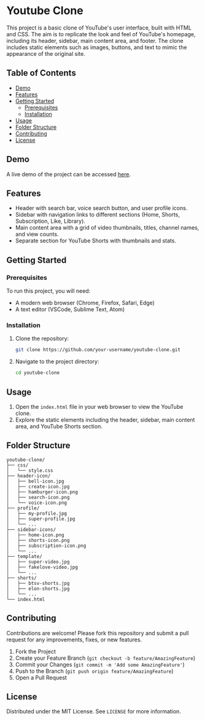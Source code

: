 # Youtube Clone

This project is a basic clone of YouTube's user interface, built with HTML and CSS. The aim is to replicate the look and feel of YouTube's homepage, including its header, sidebar, main content area, and footer. The clone includes static elements such as images, buttons, and text to mimic the appearance of the original site.

## Table of Contents
- [Demo](#demo)
- [Features](#features)
- [Getting Started](#getting-started)
  - [Prerequisites](#prerequisites)
  - [Installation](#installation)
- [Usage](#usage)
- [Folder Structure](#folder-structure)
- [Contributing](#contributing)
- [License](#license)

## Demo
A live demo of the project can be accessed [here](#).

## Features
- Header with search bar, voice search button, and user profile icons.
- Sidebar with navigation links to different sections (Home, Shorts, Subscription, Like, Library).
- Main content area with a grid of video thumbnails, titles, channel names, and view counts.
- Separate section for YouTube Shorts with thumbnails and stats.

## Getting Started

### Prerequisites
To run this project, you will need:
- A modern web browser (Chrome, Firefox, Safari, Edge)
- A text editor (VSCode, Sublime Text, Atom)

### Installation
1. Clone the repository:
   ```sh
   git clone https://github.com/your-username/youtube-clone.git
   ```
2. Navigate to the project directory:
   ```sh
   cd youtube-clone
   ```

## Usage
1. Open the `index.html` file in your web browser to view the YouTube clone.
2. Explore the static elements including the header, sidebar, main content area, and YouTube Shorts section.

## Folder Structure
```
youtube-clone/
├── css/
│   └── style.css
├── header-icon/
│   ├── bell-icon.jpg
│   ├── create-icon.jpg
│   ├── hamburger-icon.png
│   ├── search-icon.png
│   └── voice-icon.png
├── profile/
│   ├── my-profile.jpg
│   ├── super-profile.jpg
│   └── ...
├── sidebar-icons/
│   ├── home-icon.png
│   ├── shorts-icon.png
│   ├── subscription-icon.png
│   └── ...
├── template/
│   ├── super-video.jpg
│   ├── fakelove-video.jpg
│   └── ...
├── shorts/
│   ├── btsv-shorts.jpg
│   ├── elon-shorts.jpg
│   └── ...
└── index.html
```

## Contributing
Contributions are welcome! Please fork this repository and submit a pull request for any improvements, fixes, or new features.

1. Fork the Project
2. Create your Feature Branch (`git checkout -b feature/AmazingFeature`)
3. Commit your Changes (`git commit -m 'Add some AmazingFeature'`)
4. Push to the Branch (`git push origin feature/AmazingFeature`)
5. Open a Pull Request

## License
Distributed under the MIT License. See `LICENSE` for more information.
